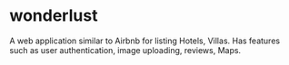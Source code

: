 # wonderlust
A web application similar to Airbnb for listing Hotels, Villas. Has features such as user authentication, image uploading, reviews, Maps.
